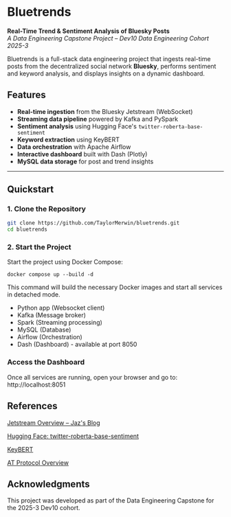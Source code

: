 # Bluetrends

**Real-Time Trend & Sentiment Analysis of Bluesky Posts**  
*A Data Engineering Capstone Project – Dev10 Data Engineering Cohort 2025-3*  

Bluetrends is a full-stack data engineering project that ingests real-time posts from the decentralized social network **Bluesky**, performs sentiment and keyword analysis, and displays insights on a dynamic dashboard.


## Features

- **Real-time ingestion** from the Bluesky Jetstream (WebSocket)
- **Streaming data pipeline** powered by Kafka and PySpark
- **Sentiment analysis** using Hugging Face's `twitter-roberta-base-sentiment`
- **Keyword extraction** using KeyBERT
- **Data orchestration** with Apache Airflow
- **Interactive dashboard** built with Dash (Plotly)
- **MySQL data storage** for post and trend insights

---

## Quickstart

### 1. Clone the Repository

```bash
git clone https://github.com/TaylorMerwin/bluetrends.git
cd bluetrends
```

### 2. Start the Project

Start the project using Docker Compose:

`docker compose up --build -d`

This command will build the necessary Docker images and start all services in detached mode.
* Python app (Websocket client)
* Kafka (Message broker)
* Spark (Streaming processing)
* MySQL (Database)
* Airflow (Orchestration)
* Dash (Dashboard) - available at port 8050

### Access the Dashboard

Once all services are running, open your browser and go to: http://localhost:8051

## References

[Jetstream Overview – Jaz's Blog](https://jazco.dev/2024/09/24/jetstream/)

[Hugging Face: twitter-roberta-base-sentiment](https://huggingface.co/cardiffnlp/twitter-roberta-base-sentiment)

[KeyBERT](https://maartengr.github.io/KeyBERT/)

[AT Protocol Overview](https://atproto.com/guides/overview)

## Acknowledgments

This project was developed as part of the Data Engineering Capstone for the 2025-3 Dev10 cohort.
